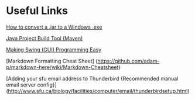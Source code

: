 Useful Links
============

[How to convert a .jar to a Windows .exe](https://stackoverflow.com/questions/147181/how-can-i-convert-my-java-program-to-an-exe-file)

[Java Project Build Tool (Maven)](https://en.wikipedia.org/wiki/Apache_Maven)

[Making Swing (GUI) Programming Easy](https://code.google.com/p/javabuilders/)

[Markdown Formatting Cheat Sheet]
(https://github.com/adam-p/markdown-here/wiki/Markdown-Cheatsheet)

[Adding your sfu email address to Thunderbird {Recommended manual email server config}]
(http://www.sfu.ca/biology/facilities/computer/email/thunderbirdsetup.html)
